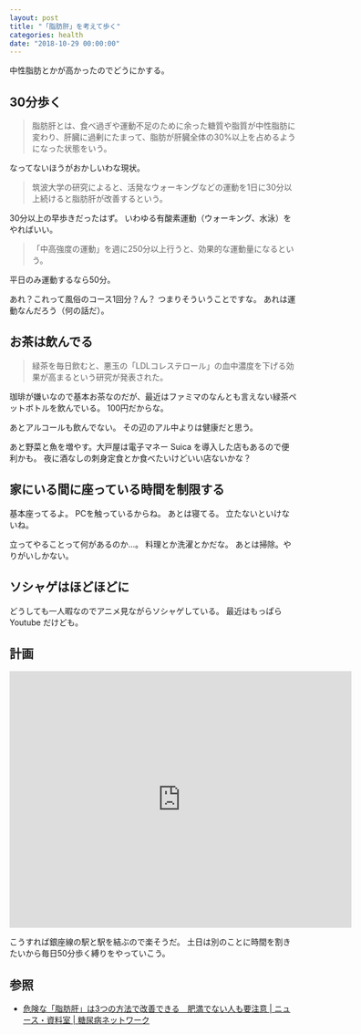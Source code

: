 ```yaml
---
layout: post
title: "「脂肪肝」を考えて歩く"
categories: health
date: "2018-10-29 00:00:00"
---
```


中性脂肪とかが高かったのでどうにかする。

## 30分歩く

> 脂肪肝とは、食べ過ぎや運動不足のために余った糖質や脂質が中性脂肪に変わり、肝臓に過剰にたまって、脂肪が肝臓全体の30%以上を占めるようになった状態をいう。

なってないほうがおかしいわな現状。

> 筑波大学の研究によると、活発なウォーキングなどの運動を1日に30分以上続けると脂肪肝が改善するという。

30分以上の早歩きだったはず。
いわゆる有酸素運動（ウォーキング、水泳）をやればいい。

> 「中高強度の運動」を週に250分以上行うと、効果的な運動量になるという。

平日のみ運動するなら50分。


あれ？これって風俗のコース1回分？ん？
つまりそういうことですな。
あれは運動なんだろう（何の話だ）。

## お茶は飲んでる

> 緑茶を毎日飲むと、悪玉の「LDLコレステロール」の血中濃度を下げる効果が高まるという研究が発表された。

珈琲が嫌いなので基本お茶なのだが、最近はファミマのなんとも言えない緑茶ペットボトルを飲んでいる。
100円だからな。


あとアルコールも飲んでない。
その辺のアル中よりは健康だと思う。


あと野菜と魚を増やす。大戸屋は電子マネー Suica を導入した店もあるので便利かも。
夜に酒なしの刺身定食とか食べたいけどいい店ないかな？

## 家にいる間に座っている時間を制限する

基本座ってるよ。
PCを触っているからね。
あとは寝てる。
立たないといけないね。

立ってやることって何があるのか...。
料理とか洗濯とかだな。
あとは掃除。やりがいしかない。

## ソシャゲはほどほどに

どうしても一人暇なのでアニメ見ながらソシャゲしている。
最近はもっぱら Youtube だけども。

## 計画

<div class="google">
  <iframe src="https://www.google.com/maps/embed?pb=!1m34!1m12!1m3!1d25929.90538803404!2d139.71339322617098!3d35.6711370325721!2m3!1f0!2f0!3f0!3m2!1i1024!2i768!4f13.1!4m19!3e2!4m5!1s0x60188b92812ffac3%3A0x6d10049c4838b717!2z6JmO44OO6ZaA6aeF44CB44CSMTA1LTAwMDEg5p2x5Lqs6YO95riv5Yy66JmO44OO6ZaA77yR5LiB55uu!3m2!1d35.670201899999995!2d139.7497313!4m5!1s0x60188c792c0c1a19%3A0xff9a1a11c335f399!2z6LWk5Z2C6KaL6ZmE6aeF!3m2!1d35.677067!2d139.7373586!4m5!1s0x60188c9fee70f285%3A0x4054b8b23563631c!2z5p2x5Lqs6YO9IOa4r-WMuuWMl-mdkuWxse-8k-S4geebru-8luKIku-8ke-8kiDooajlj4LpgZPpp4U!3m2!1d35.6652511!2d139.7120921!5e0!3m2!1sja!2sjp!4v1540225679204" width="600" height="450" frameborder="0" style="border:0" allowfullscreen></iframe>
</div>

こうすれば銀座線の駅と駅を結ぶので楽そうだ。
土日は別のことに時間を割きたいから毎日50分歩く縛りをやっていこう。

## 参照

- [危険な「脂肪肝」は3つの方法で改善できる　肥満でない人も要注意 \| ニュース・資料室 \| 糖尿病ネットワーク](http://www.dm-net.co.jp/calendar/2017/026793.php)

